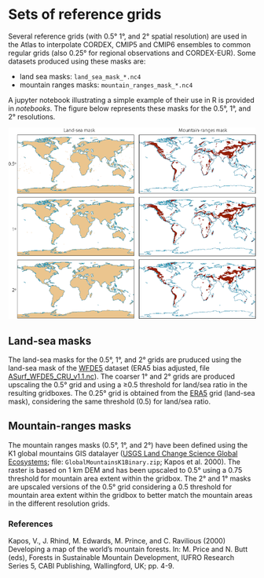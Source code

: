 # Sets of reference grids

Several reference grids (with 0.5&deg; 1&deg;, and 2&deg; spatial resolution) are used in the Atlas to interpolate CORDEX, CMIP5 and CMIP6 ensembles to common regular grids (also 0.25&deg; for regional observations and CORDEX-EUR). Some datasets produced using these masks are:
* land sea masks: `land_sea_mask_*.nc4`
* mountain ranges masks: `mountain_ranges_mask_*.nc4`

A jupyter notebook illustrating a simple example of their use in R is provided in *notebooks*.
The figure below represents these masks for the 0.5&deg;, 1&deg;, and 2&deg; resolutions.

<p align="center">
  <img src="reference-grids.png" alt="" width="" />
</p>

## Land-sea masks
The land-sea masks for the 0.5&deg;, 1&deg;, and 2&deg; grids are pruduced using the land-sea mask of the [WFDE5](https://essd.copernicus.org/articles/12/2097/2020/) dataset (ERA5 bias adjusted, file [ASurf_WFDE5_CRU_v1.1.nc](https://doi.org/10.24381/cds.20d54e34)). The coarser 1&deg; and 2&deg; grids are produced upscaling the 0.5&deg; grid and using a ≥0.5 threshold for land/sea ratio in the resulting gridboxes. The 0.25&deg; grid is obtained from the [ERA5](https://doi.org/10.24381/cds.adbb2d47) grid (land-sea mask), considering the same threshold (0.5) for land/sea ratio.

## Mountain-ranges masks
The mountain ranges masks (0.5&deg;, 1&deg;, and 2&deg;) have been defined using the K1 global mountains GIS datalayer ([USGS Land Change Science Global Ecosystems](https://rmgsc.cr.usgs.gov/outgoing/ecosystems/Global); file: `GlobalMountainsK1Binary.zip`; Kapos et al. 2000). The raster is based on 1 km DEM and has been upscaled to 0.5° using a 0.75 threshold for mountain area extent within the gridbox. The 2° and 1° masks are upscaled versions of the 0.5° grid considering a 0.5 threshold for mountain area extent within the gridbox to better match the mountain areas in the different resolution grids.

### References
Kapos, V., J. Rhind, M. Edwards, M. Prince, and C. Ravilious (2000) Developing a map of the world’s mountain forests. In: M. Price and N. Butt (eds), Forests in Sustainable Mountain Development, IUFRO Research Series 5, CABI Publishing, Wallingford, UK; pp. 4-9.
